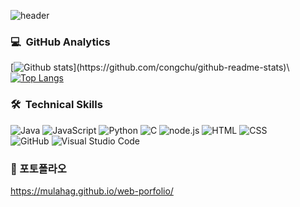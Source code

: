![header](https://capsule-render.vercel.app/api?type=waving&color=071D49&height=250&section=header&text=MunlahaG_GitHub&fontColor=26689A&fontSize=90&animation=fadeIn&fontAlignY=38&desc=%50&descAlignY=&descAlign=)

### 💻 &nbsp;GitHub Analytics</br>
[![Github stats](https://github-readme-stats.vercel.app/api?username=mulahaG&show_icons=true&theme=algolia&include_all_commits=true&count_private=true")](https://github.com/congchu/github-readme-stats)\
[![Top Langs](https://github-readme-stats.vercel.app/api/top-langs/?username=mulahaG&layout=compact&theme=algolia)](https://github.com/congchu/github-readme-stats)


### 🛠 &nbsp;Technical Skills</br>
![Java](https://img.shields.io/badge/-Java-007396?style=flat-square&logo=Java&logoColor=white)
![JavaScript](https://img.shields.io/badge/-JavaScript-F7DF1E?style=flat-square&logo=JavaScript&logoColor=white)
![Python](https://img.shields.io/badge/-Python-3776AB?style=flat-square&logo=Python&logoColor=white)
![C](https://img.shields.io/badge/-C-A8B9CC?style=flat-square&logo=C&logoColor=white)
![node.js](https://img.shields.io/badge/-node.js-339933?style=flat-square&logo=node.js&logoColor=white)
![HTML](https://img.shields.io/badge/-HTML-E34F26?style=flat&logo=HTML5&logoColor=white)
![CSS](https://img.shields.io/badge/-CSS-1572B6?style=flat&logo=CSS3&logoColor=white)\
![GitHub](https://img.shields.io/badge/-GitHub-181717?style=flat&logo=github&logoColor=whit)
![Visual Studio Code](https://img.shields.io/badge/-Visual%20Studio%20Code-007ACC?style=flat&logo=visual-studio-code&logoColor=whit)

### 🔗 포토폴라오
https://mulahag.github.io/web-porfolio/
